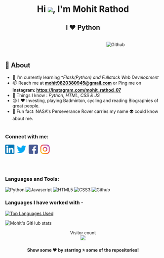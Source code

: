 <h1 align="center">Hi <img src="https://github.com/TheDudeThatCode/TheDudeThatCode/blob/master/Assets/Hi.gif" width="29px">, I'm Mohit Rathod</h1>
<h2 align="center">I ❤️ Python</h2>
<br>

<img width="35%" align="right" alt="Github" src="https://user-images.githubusercontent.com/48678280/88862734-4903af80-d201-11ea-968b-9c939d88a37c.gif"/>
<br><br>

## 🧐 About
- 🌱 I’m currently learning **Flask(Python) and Fullstack Web Development*
- 📫 Reach me at **mohit9820380945@gmail.com** or Ping me on **Instagram: https://instagram.com/mohit_rathod_07**
- 👀 Things I know : <i> Python, HTML, CSS & JS </i>
- 😍 I ❤️ Investing, playing Badminton, cycling and reading Biographies of great people.
- 🌙 Fun fact: NASA's Perseverance Rover carries my name 👽 could know about me.
<br><br>

<h3 align="left">Connect with me:</h3>
<p align="left">
  <a href="https://www.linkedin.com/in/mohit-rathod-4b3599192//" target="blank"><img align="center" src="img/linkedin.png" alt="LinkedIn : @mohit-rathod-4b3599192" height="30" width="30" /></a>&nbsp
  <a href="https://twitter.com/mohitrathod07"><img align="center" src="img/twitter.png" alt="Twitter : @mohitrathod07" width="30" height="30"/></a>&nbsp
  <a href="https://www.facebook.com/mohitrathod07" target="blank"><img align="center" src="img/facebook.png" alt="Facebook : @mohitrathod07" height="30" width="30" /></a>&nbsp
  <a href="https://www.instagram.com/mohit_rathod_07/" target="blank"><img align="center" src="img/instagram.png" alt="Instagram : @mohit_rathod_07" height="30" width="30" /></a>
</p>
<br><br>

<h3 align="left">Languages and Tools:</h3>
<img src="https://img.shields.io/badge/Python-14354C?style=for-the-badge&logo=python&logoColor=white" alt="Python" height="30"/>
<img src="https://img.shields.io/badge/JavaScript-323330?style=for-the-badge&logo=javascript&logoColor=F7DF1E" alt="Javascript" height="30"/>
<img src="https://img.shields.io/badge/HTML5-E34F26?style=for-the-badge&logo=html5&logoColor=white" alt="HTML5" height="30"/>
<img src="https://img.shields.io/badge/CSS3-1572B6?style=for-the-badge&logo=css3&logoColor=white" alt="CSS3" height="30"/>
<img src="https://img.shields.io/badge/GitHub-100000?style=for-the-badge&logo=github&logoColor=white" alt="Github" height="30"/>

### Languages I have worked with -

[![Top Languages Used](https://github-readme-stats.vercel.app/api/top-langs/?username=mohitrathod7&layout=compact)](https://github.com/anuraghazra/github-readme-stats)
 
![Mohit's GitHub stats](https://github-readme-stats.vercel.app/api?username=mohitrathod7&show_icons=true&bg_color=30,e96443,904e95&title_color=fff&text_color=fff&count_private=true&include_all_commits=true)

<p align="center">Visitor count<br><img src="https://profile-counter.glitch.me/mohitrathod7/count.svg"/></p>

<h4 align="center">Show some ❤️ by starring ⭐ some of the repositories!</h4>
